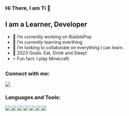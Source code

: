 ### Hi There, I am Ti 👋

## I am a Learner, Developer

- 🔭 I’m currently working on BubblePop
- 🌱 I’m currently learning everthing.
- 👯 I’m looking to collaborate on everything I can learn.
- 💬 2023 Goals: Eat, Drink and Sleep!
- ⚡ Fun fact: I play Minecraft.

### Connect with me:

[<img src="https://img.icons8.com/dusk/48/000000/linkedin--v2.png"/>](https://www.linkedin.com/in/ti-wei-0a20a61b8/)

### Languages and Tools:

<img src="https://img.icons8.com/color/48/000000/java-coffee-cup-logo--v2.png" align='left' />
<img src="https://img.icons8.com/color/48/000000/javascript--v2.png" align ='left' />
<img src="https://img.icons8.com/ultraviolet/48/000000/react--v2.png" align='left' />
<img src="https://img.icons8.com/color/48/000000/redux.png" align='left' />
<img src="https://img.icons8.com/color/48/000000/html-5--v1.png" align='left' />
<img src="https://img.icons8.com/color/48/000000/ruby-programming-language.png" align='left' />
<img src="https://img.icons8.com/color/48/000000/mongodb.png" align='left' />

<!--
**GeniusSniper/GeniusSniper** is a ✨ _special_ ✨ repository because its `README.md` (this file) appears on your GitHub profile.

Here are some ideas to get you started:

- 🤔 I’m looking for help with ...
- 📫 How to reach me: ...
- 😄 Pronouns: ...
-->
